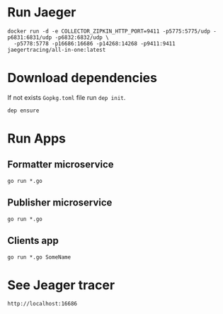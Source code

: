 
# Run Jaeger

```Shell
docker run -d -e COLLECTOR_ZIPKIN_HTTP_PORT=9411 -p5775:5775/udp -p6831:6831/udp -p6832:6832/udp \
  -p5778:5778 -p16686:16686 -p14268:14268 -p9411:9411 jaegertracing/all-in-one:latest
```

# Download dependencies

If not exists `Gopkg.toml` file run `dep init`.

```Shell
dep ensure
```

# Run Apps


## Formatter microservice

```Shell
go run *.go
```

## Publisher microservice

```Shell
go run *.go
```

## Clients app

```Shell
go run *.go SomeName
```


# See Jeager tracer

`http://localhost:16686`